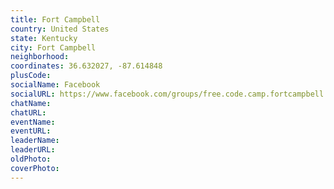```yaml
---
title: Fort Campbell
country: United States
state: Kentucky
city: Fort Campbell
neighborhood: 
coordinates: 36.632027, -87.614848
plusCode:
socialName: Facebook
socialURL: https://www.facebook.com/groups/free.code.camp.fortcampbell
chatName:
chatURL:
eventName:
eventURL:
leaderName:
leaderURL:
oldPhoto: 
coverPhoto:
---
```

